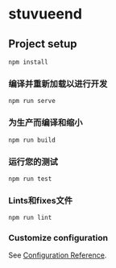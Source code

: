 # stuvueend

## Project setup
```
npm install
```

### 编译并重新加载以进行开发
```
npm run serve
```

### 为生产而编译和缩小
```
npm run build
```

### 运行您的测试
```
npm run test
```

### Lints和fixes文件
```
npm run lint
```

### Customize configuration
See [Configuration Reference](https://cli.vuejs.org/config/).
